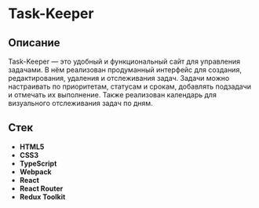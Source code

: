 # Task-Keeper


## Описание 
Task-Keeper — это удобный и функциональный сайт для управления задачами. В нём реализован продуманный интерфейс для создания, редактирования, удаления и отслеживания задач. Задачи можно настраивать по приоритетам, статусам и срокам, добавлять подзадачи и отмечать их выполнение. Также реализован календарь для визуального отслеживания задач по дням.


## Стек

- **HTML5**
- **CSS3**
- **TypeScript**
- **Webpack**
- **React**
- **React Router**
- **Redux Toolkit**



